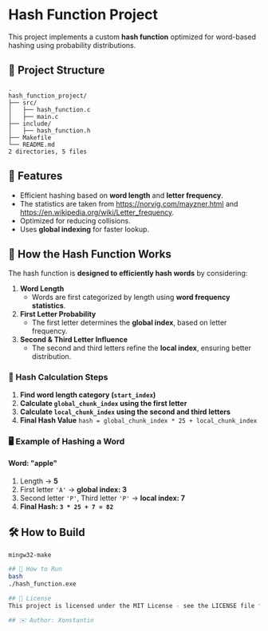 # Hash Function Project

This project implements a custom **hash function** optimized for word-based hashing using probability distributions.

## 📂 Project Structure
```
.
hash_function_project/
├── src/
│   ├── hash_function.c
│   ├── main.c
├── include/
│   ├── hash_function.h
├── Makefile
└── README.md
2 directories, 5 files
```
## 🚀 Features
- Efficient hashing based on **word length** and **letter frequency**.
- The statistics are taken from https://norvig.com/mayzner.html and https://en.wikipedia.org/wiki/Letter_frequency.
- Optimized for reducing collisions.
- Uses **global indexing** for faster lookup.


## 🚀 How the Hash Function Works

The hash function is **designed to efficiently hash words** by considering:
1. **Word Length**  
   - Words are first categorized by length using **word frequency statistics**.
2. **First Letter Probability**  
   - The first letter determines the **global index**, based on letter frequency.
3. **Second & Third Letter Influence**  
   - The second and third letters refine the **local index**, ensuring better distribution.

### **🔢 Hash Calculation Steps**
1. **Find word length category (`start_index`)**
2. **Calculate `global_chunk_index` using the first letter**
3. **Calculate `local_chunk_index` using the second and third letters**
4. **Final Hash Value** `hash = global_chunk_index * 25 + local_chunk_index`

### **🖥 Example of Hashing a Word**
#### **Word: "apple"**
1. Length → **5**  
2. First letter `'A'` → **global index: 3**  
3. Second letter `'P'`, Third letter `'P'` → **local index: 7**  
4. **Final Hash: `3 * 25 + 7 = 82`**


## 🛠 How to Build
```bash
mingw32-make

## 🏃 How to Run
bash
./hash_function.exe

## 📜 License
This project is licensed under the MIT License - see the LICENSE file for details.

## ✉️ Author: Xonstantin
